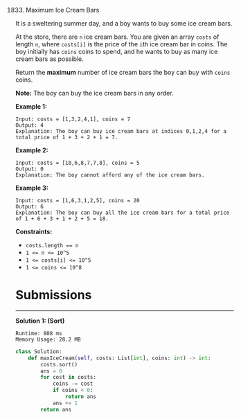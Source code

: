 1833. Maximum Ice Cream Bars

It is a sweltering summer day, and a boy wants to buy some ice cream bars.

At the store, there are `n` ice cream bars. You are given an array `costs` of length `n`, where `costs[i]` is the price of the `i`th ice cream bar in coins. The boy initially has `coins` coins to spend, and he wants to buy as many ice cream bars as possible. 

Return the **maximum** number of ice cream bars the boy can buy with `coins` coins.

**Note:** The boy can buy the ice cream bars in any order.

 

**Example 1:**
```
Input: costs = [1,3,2,4,1], coins = 7
Output: 4
Explanation: The boy can buy ice cream bars at indices 0,1,2,4 for a total price of 1 + 3 + 2 + 1 = 7.
```

**Example 2:**
```
Input: costs = [10,6,8,7,7,8], coins = 5
Output: 0
Explanation: The boy cannot afford any of the ice cream bars.
```

**Example 3:**
```
Input: costs = [1,6,3,1,2,5], coins = 20
Output: 6
Explanation: The boy can buy all the ice cream bars for a total price of 1 + 6 + 3 + 1 + 2 + 5 = 18.
```

**Constraints:**

* `costs.length == n`
* `1 <= n <= 10^5`
* `1 <= costs[i] <= 10^5`
* `1 <= coins <= 10^8`

# Submissions
---
**Solution 1: (Sort)**
```
Runtime: 808 ms
Memory Usage: 28.2 MB
```
```python
class Solution:
    def maxIceCream(self, costs: List[int], coins: int) -> int:
        costs.sort()
        ans = 0
        for cost in costs:
            coins -= cost
            if coins < 0:
                return ans
            ans += 1
        return ans
```